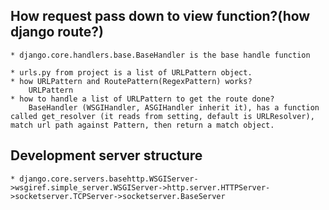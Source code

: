 ## How request pass down to view function?(how django route?)
    * django.core.handlers.base.BaseHandler is the base handle function

    * urls.py from project is a list of URLPattern object.
    * how URLPattern and RoutePattern(RegexPattern) works?
        URLPattern
    * how to handle a list of URLPattern to get the route done?
        BaseHandler (WSGIHandler, ASGIHandler inherit it), has a function called get_resolver (it reads from setting, default is URLResolver), match url path against Pattern, then return a match object.

## Development server structure
    * django.core.servers.basehttp.WSGIServer->wsgiref.simple_server.WSGIServer->http.server.HTTPServer->socketserver.TCPServer->socketserver.BaseServer